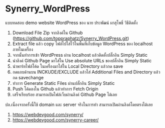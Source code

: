 # Synerry_WordPress
แบบทดสอบ demo website WordPress ของ นาย ประพัฒน์ ผาสุโพธิ์
วิธีติดตั้ง
1. Download File Zip จากลิงค์ใน Github (https://github.com/toppraphatz/Synerry_WordPress.git)
2. Extract file แล้ว copy ไฟล์ไปใส่ไว้ในพื้นที่เก็บข้อมูล WordPress ของ localhost ภายในเครื่อง
3. จากนั้นทำการเข้า WordPress ผ่าน localhost แล้วติดตั้งปลั๊กอิน Simply Static
4. นำลิงค์ Github Page มาใส่ใน Use absolute URLs ของปลั๊กอิน Simply Static
5. นำพาร์ทไฟล์โค้ด ในเครื่องมาใส่ใน Local Directory แล้วกด save
6. กดแถบด้านบน INCKUDE/EXCLUDE แล้วใส่ Additional Files and Directory แล้วกด savechange
7. ทำการ Generate Static Files ผ่านปลั๊กอิน Simply Static
8. Push โค้ดลงใน Github แล้วทำการ Fetch Origin
9. เสร็จเรียบร้อย สามารถเปิดไฟล์เว็บผ่านลิงค์ Github Page ได้เลย

ปล.เนื่องจากครั้งนี้ใช้ domain และ server จริงในการทำ สามารถเปิดผ่านลิงค์โดยตรงได้เลย
1. https://webdevgood.com/synerry/
2. https://webdevgood.com/synerry-career/
